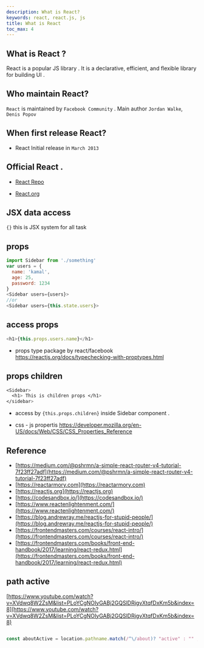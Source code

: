 ```yaml
---
description: What is React?
keywords: react, react.js, js
title: What is React
toc_max: 4
---
```



## What is React ?

React is a popular JS library . It is a declarative, efficient, and flexible library for building UI .

## Who maintain React?

`React` is maintained by `Facebook Community` . Main author `Jordan Walke`, `Denis Popov`

## When first release React?

* React Initial release in `March 2013`

## Official React .

* [React Repo](https://github.com/facebook/react)

* [React.org](https://reactjs.org/)

## JSX data access
`{}` this is JSX system for all task

## props

```js
import Sidebar from './something'
var users = {
  name: 'kamal',
  age: 25,
  password: 1234
}
<Sidebar users={users}>
//or
<Sidebar users={this.state.users}>
```

## access props

```js
<h1>{this.props.users.name}</h1>
```

* props type package by react/facebook
   https://reactjs.org/docs/typechecking-with-proptypes.html


## props children
```css
<Sidebar>
  <h1> This is children props </h1>
</sidebar>
```

* access by `{this.props.children}` inside Sidebar component .

* css - js propertis https://developer.mozilla.org/en-US/docs/Web/CSS/CSS_Properties_Reference

## Reference  
* [https://medium.com/@pshrmn/a-simple-react-router-v4-tutorial-7f23ff27adf](https://medium.com/@pshrmn/a-simple-react-router-v4-tutorial-7f23ff27adf)
* [https://reactarmory.com](https://reactarmory.com)
* [https://reactjs.org](https://reactjs.org)
* [https://codesandbox.io/](https://codesandbox.io/)
* [https://www.reactenlightenment.com/](https://www.reactenlightenment.com/)
* [https://blog.andrewray.me/reactjs-for-stupid-people/](https://blog.andrewray.me/reactjs-for-stupid-people/)
* [https://frontendmasters.com/courses/react-intro/](https://frontendmasters.com/courses/react-intro/)
* [https://frontendmasters.com/books/front-end-handbook/2017/learning/react-redux.html](https://frontendmasters.com/books/front-end-handbook/2017/learning/react-redux.html)

## path active  

[https://www.youtube.com/watch?v=XVdwq8W2ZsM&list=PLoYCgNOIyGABj2GQSlDRjgvXtqfDxKm5b&index=8](https://www.youtube.com/watch?v=XVdwq8W2ZsM&list=PLoYCgNOIyGABj2GQSlDRjgvXtqfDxKm5b&index=8)

```js

const aboutActive = location.pathname.match(/^\/about)? "active" : "" ;

```
